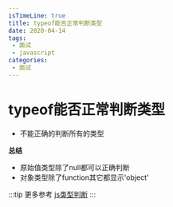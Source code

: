 ```yaml
---
isTimeLine: true
title: typeof能否正常判断类型
date: 2020-04-14
tags:
 - 面试
 - javascript
categories:
 - 面试
---
```

# typeof能否正常判断类型
* 不能正确的判断所有的类型

**总结**
* 原始值类型除了null都可以正确判断
* 对象类型除了function其它都显示'object'

:::tip 更多参考
[js类型判断](./../../bigWeb/js/p4.md)
:::

<comment/>
<tongji/>